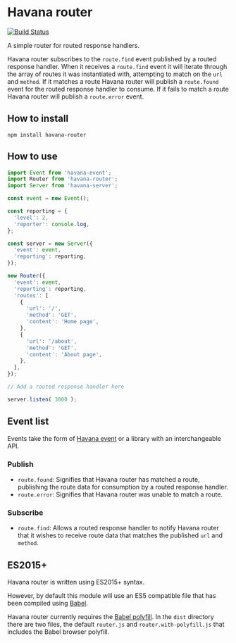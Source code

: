 # Havana router

[![Build Status](https://travis-ci.org/colinmeinke/havana-router.svg?branch=master)](https://travis-ci.org/colinmeinke/havana-router)

A simple router for routed response handlers.

Havana router subscribes to the `route.find` event published
by a routed response handler. When it receives a `route.find`
event it will iterate through the array of routes it was
instantiated with, attempting to match on the `url` and
`method`. If it matches a route Havana router will publish a
`route.found` event for the routed response handler to
consume. If it fails to match a route Havana router will
publish a `route.error` event.

## How to install

```
npm install havana-router
```

## How to use

```javascript
import Event from 'havana-event';
import Router from 'havana-router';
import Server from 'havana-server';

const event = new Event();

const reporting = {
  'level': 2, 
  'reporter': console.log,
};

const server = new Server({
  'event': event,
  'reporting': reporting,
});

new Router({
  'event': event,
  'reporting': reporting,
  'routes': [
    { 
      'url': '/',
      'method': 'GET',
      'content': 'Home page',
    },
    { 
      'url': '/about',
      'method': 'GET',
      'content': 'About page',
    },
  ],
});

// Add a routed response handler here

server.listen( 3000 );
```

## Event list

Events take the form of
[Havana event](https://github.com/colinmeinke/havana-event)
or a library with an interchangeable API.

### Publish

- `route.found`: Signifies that Havana router has matched a
  route, publishing the route data for consumption by a
  routed response handler.
- `route.error`: Signifies that Havana router was unable to
  match a route.

### Subscribe

- `route.find`: Allows a routed response handler to notify
  Havana router that it wishes to receive route data that
  matches the published `url` and `method`.

## ES2015+

Havana router is written using ES2015+ syntax.

However, by default this module will use an ES5
compatible file that has been compiled using
[Babel](https://babeljs.io).

Havana router currently requires the 
[Babel polyfill](https://babeljs.io/docs/usage/polyfill).
In the `dist` directory there are two files, the default
`router.js` and `router.with-polyfill.js`
that includes the Babel browser polyfill.
